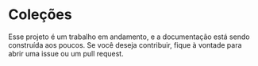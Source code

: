 # Coleções 

Esse projeto é um trabalho em andamento, e a documentação está sendo construída aos poucos. Se você deseja contribuir, fique à vontade para abrir uma issue ou um pull request.